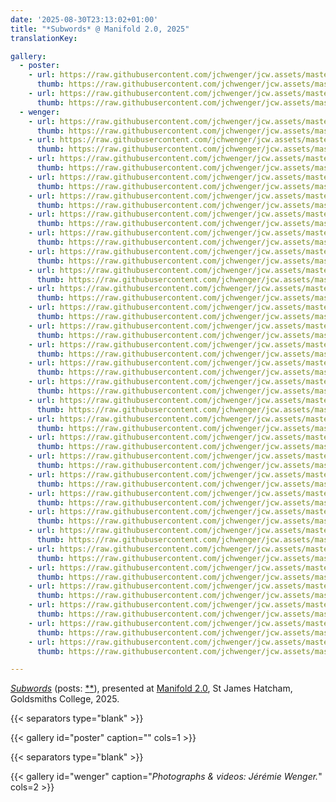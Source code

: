 ```yaml
---
date: '2025-08-30T23:13:02+01:00'
title: "*Subwords* @ Manifold 2.0, 2025"
translationKey:

gallery:
  - poster:
    - url: https://raw.githubusercontent.com/jchwenger/jcw.assets/master/shows/2025.manifold2-0/poster.jpg
      thumb: https://raw.githubusercontent.com/jchwenger/jcw.assets/master/shows/2025.manifold2-0/poster.low.jpg
    - url: https://raw.githubusercontent.com/jchwenger/jcw.assets/master/shows/2025.manifold2-0/poster.mp4
      thumb: https://raw.githubusercontent.com/jchwenger/jcw.assets/master/shows/2025.manifold2-0/poster.mp4.low.jpg
  - wenger:
    - url: https://raw.githubusercontent.com/jchwenger/jcw.assets/master/shows/2025.manifold2-0/wenger/subwords.manifold2-0.01.jpg
      thumb: https://raw.githubusercontent.com/jchwenger/jcw.assets/master/shows/2025.manifold2-0/wenger/subwords.manifold2-0.01.low.jpg
    - url: https://raw.githubusercontent.com/jchwenger/jcw.assets/master/shows/2025.manifold2-0/wenger/subwords.manifold2-0.02.jpg
      thumb: https://raw.githubusercontent.com/jchwenger/jcw.assets/master/shows/2025.manifold2-0/wenger/subwords.manifold2-0.02.low.jpg
    - url: https://raw.githubusercontent.com/jchwenger/jcw.assets/master/shows/2025.manifold2-0/wenger/subwords.manifold2-0.03.jpg
      thumb: https://raw.githubusercontent.com/jchwenger/jcw.assets/master/shows/2025.manifold2-0/wenger/subwords.manifold2-0.03.low.jpg
    - url: https://raw.githubusercontent.com/jchwenger/jcw.assets/master/shows/2025.manifold2-0/wenger/subwords.manifold2-0.04.jpg
      thumb: https://raw.githubusercontent.com/jchwenger/jcw.assets/master/shows/2025.manifold2-0/wenger/subwords.manifold2-0.04.low.jpg
    - url: https://raw.githubusercontent.com/jchwenger/jcw.assets/master/shows/2025.manifold2-0/wenger/subwords.manifold2-0.05.jpg
      thumb: https://raw.githubusercontent.com/jchwenger/jcw.assets/master/shows/2025.manifold2-0/wenger/subwords.manifold2-0.05.low.jpg
    - url: https://raw.githubusercontent.com/jchwenger/jcw.assets/master/shows/2025.manifold2-0/wenger/subwords.manifold2-0.06.jpg
      thumb: https://raw.githubusercontent.com/jchwenger/jcw.assets/master/shows/2025.manifold2-0/wenger/subwords.manifold2-0.06.low.jpg
    - url: https://raw.githubusercontent.com/jchwenger/jcw.assets/master/shows/2025.manifold2-0/wenger/subwords.manifold2-0.07.jpg
      thumb: https://raw.githubusercontent.com/jchwenger/jcw.assets/master/shows/2025.manifold2-0/wenger/subwords.manifold2-0.07.low.jpg
    - url: https://raw.githubusercontent.com/jchwenger/jcw.assets/master/shows/2025.manifold2-0/wenger/subwords.manifold2-0.08.jpg
      thumb: https://raw.githubusercontent.com/jchwenger/jcw.assets/master/shows/2025.manifold2-0/wenger/subwords.manifold2-0.08.low.jpg
    - url: https://raw.githubusercontent.com/jchwenger/jcw.assets/master/shows/2025.manifold2-0/wenger/subwords.manifold2-0.09.mp4
      thumb: https://raw.githubusercontent.com/jchwenger/jcw.assets/master/shows/2025.manifold2-0/wenger/subwords.manifold2-0.09.mp4.low.jpg
    - url: https://raw.githubusercontent.com/jchwenger/jcw.assets/master/shows/2025.manifold2-0/wenger/subwords.manifold2-0.10.jpg
      thumb: https://raw.githubusercontent.com/jchwenger/jcw.assets/master/shows/2025.manifold2-0/wenger/subwords.manifold2-0.10.low.jpg
    - url: https://raw.githubusercontent.com/jchwenger/jcw.assets/master/shows/2025.manifold2-0/wenger/subwords.manifold2-0.11.jpg
      thumb: https://raw.githubusercontent.com/jchwenger/jcw.assets/master/shows/2025.manifold2-0/wenger/subwords.manifold2-0.11.low.jpg
    - url: https://raw.githubusercontent.com/jchwenger/jcw.assets/master/shows/2025.manifold2-0/wenger/subwords.manifold2-0.12.mp4
      thumb: https://raw.githubusercontent.com/jchwenger/jcw.assets/master/shows/2025.manifold2-0/wenger/subwords.manifold2-0.12.mp4.low.jpg
    - url: https://raw.githubusercontent.com/jchwenger/jcw.assets/master/shows/2025.manifold2-0/wenger/subwords.manifold2-0.13.jpg
      thumb: https://raw.githubusercontent.com/jchwenger/jcw.assets/master/shows/2025.manifold2-0/wenger/subwords.manifold2-0.13.low.jpg
    - url: https://raw.githubusercontent.com/jchwenger/jcw.assets/master/shows/2025.manifold2-0/wenger/subwords.manifold2-0.14.jpg
      thumb: https://raw.githubusercontent.com/jchwenger/jcw.assets/master/shows/2025.manifold2-0/wenger/subwords.manifold2-0.14.low.jpg
    - url: https://raw.githubusercontent.com/jchwenger/jcw.assets/master/shows/2025.manifold2-0/wenger/subwords.manifold2-0.15.jpg
      thumb: https://raw.githubusercontent.com/jchwenger/jcw.assets/master/shows/2025.manifold2-0/wenger/subwords.manifold2-0.15.low.jpg
    - url: https://raw.githubusercontent.com/jchwenger/jcw.assets/master/shows/2025.manifold2-0/wenger/subwords.manifold2-0.16.jpg
      thumb: https://raw.githubusercontent.com/jchwenger/jcw.assets/master/shows/2025.manifold2-0/wenger/subwords.manifold2-0.16.low.jpg
    - url: https://raw.githubusercontent.com/jchwenger/jcw.assets/master/shows/2025.manifold2-0/wenger/subwords.manifold2-0.17.jpg
      thumb: https://raw.githubusercontent.com/jchwenger/jcw.assets/master/shows/2025.manifold2-0/wenger/subwords.manifold2-0.17.low.jpg
    - url: https://raw.githubusercontent.com/jchwenger/jcw.assets/master/shows/2025.manifold2-0/wenger/subwords.manifold2-0.18.mp4
      thumb: https://raw.githubusercontent.com/jchwenger/jcw.assets/master/shows/2025.manifold2-0/wenger/subwords.manifold2-0.18.mp4.low.jpg
    - url: https://raw.githubusercontent.com/jchwenger/jcw.assets/master/shows/2025.manifold2-0/wenger/subwords.manifold2-0.19.jpg
      thumb: https://raw.githubusercontent.com/jchwenger/jcw.assets/master/shows/2025.manifold2-0/wenger/subwords.manifold2-0.19.low.jpg
    - url: https://raw.githubusercontent.com/jchwenger/jcw.assets/master/shows/2025.manifold2-0/wenger/subwords.manifold2-0.20.mp4
      thumb: https://raw.githubusercontent.com/jchwenger/jcw.assets/master/shows/2025.manifold2-0/wenger/subwords.manifold2-0.20.mp4.low.jpg
    - url: https://raw.githubusercontent.com/jchwenger/jcw.assets/master/shows/2025.manifold2-0/wenger/subwords.manifold2-0.21.jpg
      thumb: https://raw.githubusercontent.com/jchwenger/jcw.assets/master/shows/2025.manifold2-0/wenger/subwords.manifold2-0.21.low.jpg
    - url: https://raw.githubusercontent.com/jchwenger/jcw.assets/master/shows/2025.manifold2-0/wenger/subwords.manifold2-0.22.jpg
      thumb: https://raw.githubusercontent.com/jchwenger/jcw.assets/master/shows/2025.manifold2-0/wenger/subwords.manifold2-0.22.low.jpg
    - url: https://raw.githubusercontent.com/jchwenger/jcw.assets/master/shows/2025.manifold2-0/wenger/subwords.manifold2-0.23.jpg
      thumb: https://raw.githubusercontent.com/jchwenger/jcw.assets/master/shows/2025.manifold2-0/wenger/subwords.manifold2-0.23.low.jpg
    - url: https://raw.githubusercontent.com/jchwenger/jcw.assets/master/shows/2025.manifold2-0/wenger/subwords.manifold2-0.24.jpg
      thumb: https://raw.githubusercontent.com/jchwenger/jcw.assets/master/shows/2025.manifold2-0/wenger/subwords.manifold2-0.24.low.jpg
    - url: https://raw.githubusercontent.com/jchwenger/jcw.assets/master/shows/2025.manifold2-0/wenger/subwords.manifold2-0.25.jpg
      thumb: https://raw.githubusercontent.com/jchwenger/jcw.assets/master/shows/2025.manifold2-0/wenger/subwords.manifold2-0.25.low.jpg
    - url: https://raw.githubusercontent.com/jchwenger/jcw.assets/master/shows/2025.manifold2-0/wenger/subwords.manifold2-0.26.jpg
      thumb: https://raw.githubusercontent.com/jchwenger/jcw.assets/master/shows/2025.manifold2-0/wenger/subwords.manifold2-0.26.low.jpg
    - url: https://raw.githubusercontent.com/jchwenger/jcw.assets/master/shows/2025.manifold2-0/wenger/subwords.manifold2-0.27.jpg
      thumb: https://raw.githubusercontent.com/jchwenger/jcw.assets/master/shows/2025.manifold2-0/wenger/subwords.manifold2-0.27.low.jpg
    - url: https://raw.githubusercontent.com/jchwenger/jcw.assets/master/shows/2025.manifold2-0/wenger/subwords.manifold2-0.28.jpg
      thumb: https://raw.githubusercontent.com/jchwenger/jcw.assets/master/shows/2025.manifold2-0/wenger/subwords.manifold2-0.28.low.jpg
    - url: https://raw.githubusercontent.com/jchwenger/jcw.assets/master/shows/2025.manifold2-0/wenger/subwords.manifold2-0.29.jpg
      thumb: https://raw.githubusercontent.com/jchwenger/jcw.assets/master/shows/2025.manifold2-0/wenger/subwords.manifold2-0.29.low.jpg

---
```


[*Subwords*](/subwords) (posts: [\*](https://www.instagram.com/p/DMYFHf8N4d0)[\*](https://www.instagram.com/p/DMnNhyeoFE2)), presented at [Manifold 2.0](https://www.instagram.com/p/DMYFHf8N4d0), St James Hatcham, Goldsmiths College, 2025.

{{< separators type="blank" >}}

{{< gallery id="poster" caption="" cols=1 >}}

{{< separators type="blank" >}}

{{< gallery id="wenger" caption="*Photographs & videos: Jérémie Wenger.*" cols=2 >}}
